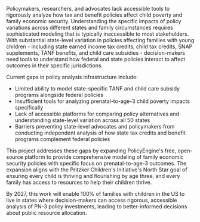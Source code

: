 Policymakers, researchers, and advocates lack accessible tools to rigorously analyze how tax and benefit policies affect child poverty and family economic security. Understanding the specific impacts of policy variations across different states and family circumstances requires sophisticated modeling that is typically inaccessible to most stakeholders. With substantial state-level variation in policies affecting families with young children - including state earned income tax credits, child tax credits, SNAP supplements, TANF benefits, and child care subsidies - decision-makers need tools to understand how federal and state policies interact to affect outcomes in their specific jurisdictions.

Current gaps in policy analysis infrastructure include:
- Limited ability to model state-specific TANF and child care subsidy programs alongside federal policies
- Insufficient tools for analyzing prenatal-to-age-3 child poverty impacts specifically
- Lack of accessible platforms for comparing policy alternatives and understanding state-level variation across all 50 states
- Barriers preventing state-level advocates and policymakers from conducting independent analysis of how state tax credits and benefit programs complement federal policies

This project addresses these gaps by expanding PolicyEngine's free, open-source platform to provide comprehensive modeling of family economic security policies with specific focus on prenatal-to-age-3 outcomes. The expansion aligns with the Pritzker Children's Initiative's North Star goal of ensuring every child is thriving and flourishing by age three, and every family has access to resources to help their children thrive.

By 2027, this work will enable 100% of families with children in the US to live in states where decision-makers can access rigorous, accessible analysis of PN-3 policy investments, leading to better-informed decisions about public resource allocation.
